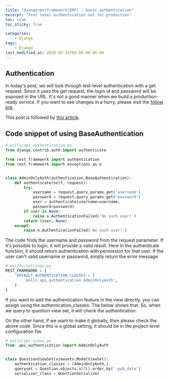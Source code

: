 ```yaml
---
title: "djangorestframework(DRF) - basic authentication"
excerpt: "Test level authentication not for production"
toc: true
toc_sticky: true

categories:
    - Django
tags:
    - Django
last_modified_at: 2020-03-21T08:06:00-05:00
---
```


## Authentication 

In today's post, we will look through test-level authentication with a get request. Since it uses the get request, the login id and password will be exposed in the URL. It's not a good manner when we build a production-ready service. If you want to see changes in a hurry, please visit the [follow link](https://github.com/devjunhong/django-polls-tutorial/commit/4a68564c196e6e0648919287c85ec6328a13d5ce). 

This post is followed by [this article](https://devjunhong.github.io/django/custom_view_set/).

## Code snippet of using BaseAuthentication 
```python
# polls/api_authentication.py
from django.contrib.auth import authenticate

from rest_framework import authentication
from rest_framework import exceptions as e


class AdminOnlyAuth(authentication.BaseAuthentication):
    def authenticate(self, request):
        try:
            username = request.query_params.get('username')
            password = request.query_params.get('password')
            user = authenticate(username=username, 
            password=password)
        if user is None:
            raise e.AuthenticationFailed('No such user!')
        return (user, None)
    except:
        raise e.AuthenticationFailed('No such user!')
```

The code finds the username and password from the request parameter. If it's possible to login, it will provide a valid result. Here in the authenticate function, it should return authentication with permission for that user. If the user can't valid username or password, simply return the error message. 


```python
# mysite/settings.py
REST_FRAMEWORK = {
    'DEFAULT_AUTHENTICATION_CLASSES': (
        'polls.api_authentication.AdminOnlyAuth',
    )
}
```

If you want to add the authentication feature in the view directly, you can assign using the authentication_classes. The below shows that. So, when we query to question view set, it will check the authentication. 

On the other hand, if we want to make it globally, then please check the above code. Since this is a global setting, it should be in the project-level configuration file. 

```python
# polls/api_views.py
from .api_authentication import AdminOnlyAuth


class QuestionViewSet(viewsets.ModelViewSet):
    authentication_classes = (AdminOnlyAuth,)
    queryset = Question.objects.all().order_by('-pub_date')
    serializer_class = QuestionSerializer
```